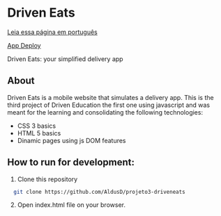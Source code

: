 # Driven Eats

[Leia essa página em português](https://github.com/AldusD/projeto3-driveneats/blob/main/README-pt.md)

[App Deploy](https://driveneats-khaki.vercel.app/)

Driven Eats: your simplified delivery app 

## About

Driven Eats is a mobile website that simulates a delivery app. This is the third project of Driven Education the first one using javascript and was meant for the learning and consolidating the following 
technologies:

- CSS 3 basics
- HTML 5 basics
- Dinamic pages using js DOM features

## How to run for development:

1. Clone this repository

```bash
  git clone https://github.com/AldusD/projeto3-driveneats
```

2. Open index.html file on your browser. 
